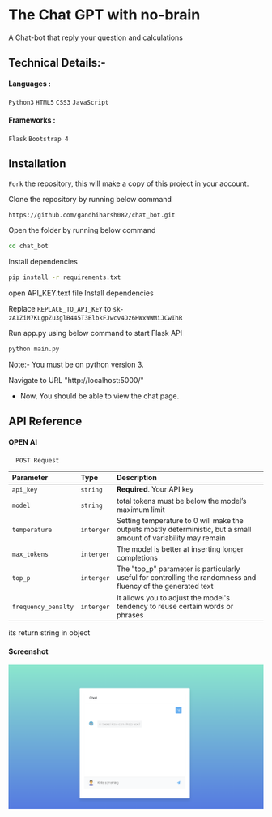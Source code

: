
# The Chat GPT with no-brain

A Chat-bot that reply your question and calculations 


## Technical Details:-

####  Languages : 
`Python3` `HTML5` `CSS3` `JavaScript`

#### Frameworks :
`Flask` `Bootstrap 4`
## Installation

`Fork` the repository, this will make a copy of this project in your account.

Clone the repository by running below command

```bash
https://github.com/gandhiharsh082/chat_bot.git
```

Open the folder by running below command

```bash
cd chat_bot
```

Install dependencies

```bash
pip install -r requirements.txt
```
open API_KEY.text file
Install dependencies


Replace  `REPLACE_TO_API_KEY` to   `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`


Run app.py using below command to start Flask API

```bash
python main.py
```

Note:- You must be on python version 3.

Navigate to URL "http://localhost:5000/"
- Now, You should be able to view the chat page.


## API Reference

#### OPEN AI

```http
  POST Request
```

| Parameter | Type     | Description                |
| :-------- | :------- | :------------------------- |
| `api_key` | `string` | **Required**. Your API key |
| `model` | `string` |total tokens must be below the model’s maximum limit |
| `temperature` | `interger` |Setting temperature to 0 will make the outputs mostly deterministic, but a small amount of variability may remain |
| `max_tokens` | `interger` |The model is better at inserting longer completions|
| `top_p` | `interger` |The "top_p" parameter is particularly useful for controlling the randomness and fluency of the generated text|
| `frequency_penalty` | `interger` |It allows you to adjust the model's tendency to reuse certain words or phrases|

its return string in object


#### Screenshot 

![Logo](screenshot.png)

